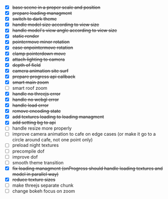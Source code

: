 - [x] ~~base scene in a proper scale and position~~
- [x] ~~prepare loading managment~~
- [x] ~~switch to dark theme~~
- [x] ~~handle model size according to view size~~
- [x] ~~handle model's view angle according to view size~~
- [x] ~~static render~~
- [x] ~~pointermove minor rotation~~
- [x] ~~ease onpointermove rotation~~
- [x] ~~clamp pointerdown move~~
- [x] ~~attach lighting to camera~~
- [x] ~~depth of field~~
- [x] ~~camera animation site surf~~
- [x] ~~prepare progress api callback~~
- [x] ~~smart main zoom~~
- [ ] smart roof zoom
- [x] ~~handle no threejs error~~
- [x] ~~handle no webgl error~~
- [x] ~~handle load error~~
- [x] ~~remove encoding state~~
- [x] ~~add textures loading to loading managment~~
- [x] ~~add setting bg to api~~
- [ ] handle resize more properly
- [ ] improve camera animation to cafe on edge cases (or make it go to a circle around cafe, not one point only)
- [ ] preload night textures
- [ ] precompile dof
- [ ] improve dof
- [ ] smooth theme transition
- [x] ~~fix loading managment (onProgress should handle loading textures and model in parallel way)~~
- [x] ~~reduce texture sizes~~
- [ ] make threejs separate chunk
- [ ] change bokeh focus on zoom
